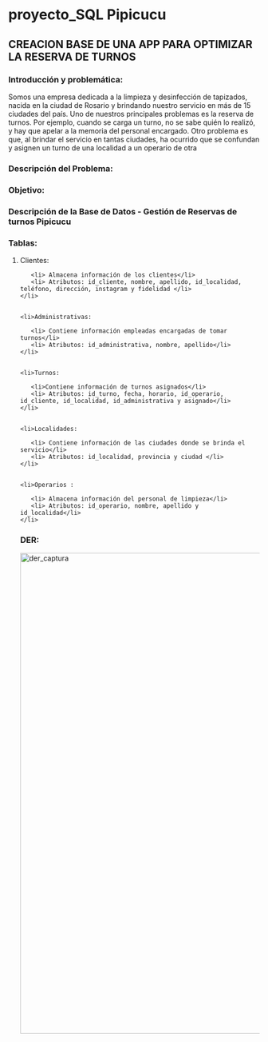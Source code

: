 # proyecto_SQL Pipicucu
<h2>CREACION BASE DE UNA APP PARA OPTIMIZAR LA RESERVA DE TURNOS </h2>

<h3>Introducción y problemática:</h3>
 Somos una empresa dedicada a la limpieza y desinfección de tapizados, nacida en la ciudad de Rosario y brindando nuestro servicio en más de 15 ciudades del país. Uno de nuestros principales problemas es la reserva de turnos. Por ejemplo, cuando se carga un turno, no se sabe quién lo realizó, y hay que apelar a la memoria del personal encargado. Otro problema es que, al brindar el servicio en tantas ciudades, ha ocurrido que se confundan y asignen un turno de una localidad a un operario de otra

 <h3>Descripción del Problema: </h3>


 <h3>Objetivo:</h3>  

 <h3>Descripción de la Base de Datos - Gestión de Reservas de turnos Pipicucu </h3>


 <h3>Tablas:</h3>
<ol>
    <li>Clientes:  
   
       <li> Almacena información de los clientes</li>
       <li> Atributos: id_cliente, nombre, apellido, id_localidad, teléfono, dirección, instagram y fidelidad </li>
    </li>


    <li>Administrativas:  
  
       <li> Contiene información empleadas encargadas de tomar turnos</li>
       <li> Atributos: id_administrativa, nombre, apellido</li>
    </li>


    <li>Turnos:  
   
       <li>Contiene información de turnos asignados</li>
       <li> Atributos: id_turno, fecha, horario, id_operario, id_cliente, id_localidad, id_administrativa y asignado</li>
    </li>


    <li>Localidades:  
    
       <li> Contiene información de las ciudades donde se brinda el servicio</li>
       <li> Atributos: id_localidad, provincia y ciudad </li>
    </li>


    <li>Operarios :  
    
       <li> Almacena información del personal de limpieza</li>
       <li> Atributos: id_operario, nombre, apellido y id_localidad</li>
    </li>





 
<h3>DER: </h3>
<img width="962" alt="der_captura" src="https://github.com/Prestera/proyecto_SQL/assets/121523848/d9258ef8-ed69-43cd-b7a7-5899ec0e26fc">
